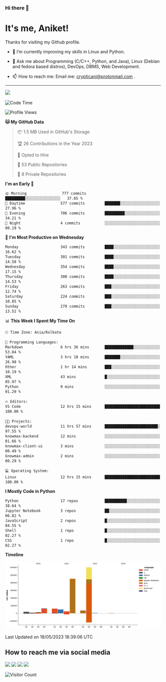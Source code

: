 ### Hi there 👋

   # It's me, Aniket!
   Thanks for visiting my Github profile.

<!--
**crypticani/crypticani** is a ✨ _special_ ✨ repository because its `README.md` (this file) appears on your GitHub profile. -->

- 🌱 I’m currently improving my skills in Linux and Python.

- 💬 Ask me about Programming (C/C++, Python, and Java), Linux (Debian and fedora based distros), DevOps, DBMS, Web Development.

- 📫 How to reach me: Email me: crypticani@protonmail.com .

---

<a href="#"><img src="https://github-readme-stats.vercel.app/api?username=crypticani&show_icons=true&hide_border=false&layout=default&theme=dracula&count_private=true"></a>

<!--START_SECTION:waka-->
![Code Time](http://img.shields.io/badge/Code%20Time-524%20hrs%2043%20mins-blue)

![Profile Views](http://img.shields.io/badge/Profile%20Views-1-blue)

**🐱 My GitHub Data** 

> 📦 1.5 MB Used in GitHub's Storage 
 > 
> 🏆 26 Contributions in the Year 2023
 > 
> 💼 Opted to Hire
 > 
> 📜 53 Public Repositories 
 > 
> 🔑 8 Private Repositories 
 > 
**I'm an Early 🐤** 

```text
🌞 Morning                777 commits         █████████░░░░░░░░░░░░░░░░   37.65 % 
🌆 Daytime                577 commits         ███████░░░░░░░░░░░░░░░░░░   27.96 % 
🌃 Evening                706 commits         █████████░░░░░░░░░░░░░░░░   34.21 % 
🌙 Night                  4 commits           ░░░░░░░░░░░░░░░░░░░░░░░░░   00.19 % 
```
📅 **I'm Most Productive on Wednesday** 

```text
Monday                   343 commits         ████░░░░░░░░░░░░░░░░░░░░░   16.62 % 
Tuesday                  301 commits         ████░░░░░░░░░░░░░░░░░░░░░   14.58 % 
Wednesday                354 commits         ████░░░░░░░░░░░░░░░░░░░░░   17.15 % 
Thursday                 300 commits         ████░░░░░░░░░░░░░░░░░░░░░   14.53 % 
Friday                   263 commits         ███░░░░░░░░░░░░░░░░░░░░░░   12.74 % 
Saturday                 224 commits         ███░░░░░░░░░░░░░░░░░░░░░░   10.85 % 
Sunday                   279 commits         ███░░░░░░░░░░░░░░░░░░░░░░   13.52 % 
```


📊 **This Week I Spent My Time On** 

```text
🕑︎ Time Zone: Asia/Kolkata

💬 Programming Languages: 
Markdown                 6 hrs 36 mins       █████████████░░░░░░░░░░░░   53.84 % 
YAML                     3 hrs 18 mins       ███████░░░░░░░░░░░░░░░░░░   26.98 % 
Other                    1 hr 14 mins        ███░░░░░░░░░░░░░░░░░░░░░░   10.19 % 
XML                      43 mins             █░░░░░░░░░░░░░░░░░░░░░░░░   05.97 % 
Python                   9 mins              ░░░░░░░░░░░░░░░░░░░░░░░░░   01.29 % 

🔥 Editors: 
VS Code                  12 hrs 15 mins      █████████████████████████   100.00 % 

🐱‍💻 Projects: 
devops-world             11 hrs 57 mins      ████████████████████████░   97.55 % 
knowmax-backend          12 mins             ░░░░░░░░░░░░░░░░░░░░░░░░░   01.66 % 
knowmax-client-ui        3 mins              ░░░░░░░░░░░░░░░░░░░░░░░░░   00.49 % 
knowmax-admin            2 mins              ░░░░░░░░░░░░░░░░░░░░░░░░░   00.29 % 

💻 Operating System: 
Linux                    12 hrs 15 mins      █████████████████████████   100.00 % 
```

**I Mostly Code in Python** 

```text
Python                   17 repos            ██████████░░░░░░░░░░░░░░░   38.64 % 
Jupyter Notebook         3 repos             ██░░░░░░░░░░░░░░░░░░░░░░░   06.82 % 
JavaScript               2 repos             █░░░░░░░░░░░░░░░░░░░░░░░░   04.55 % 
Shell                    1 repo              █░░░░░░░░░░░░░░░░░░░░░░░░   02.27 % 
CSS                      1 repo              █░░░░░░░░░░░░░░░░░░░░░░░░   02.27 % 
```



**Timeline**

![Lines of Code chart](https://raw.githubusercontent.com/crypticani/crypticani/master/assets/bar_graph.png)


 Last Updated on 18/05/2023 18:39:06 UTC
<!--END_SECTION:waka-->

## How to reach me via social media
<p>
<a href="https://www.linkedin.com/in/crypticani/"><img src="https://img.shields.io/badge/-LinkedIn-blue?&style=for-the-badge&logo=linkedin&logoColor=white" height=30></a> 
<a href="https://twitter.com/crypticani"><img src="https://img.shields.io/badge/twitter-%231DA1F2.svg?&style=for-the-badge&logo=twitter&logoColor=white" height=30></a> 
<a href="https://www.quora.com/profile/Cryptic-Ani"><img src="https://img.shields.io/badge/-Quora-critical?&style=for-the-badge&logo=quora&logoColor=white" height=30></a>   
<a href="https://t.me/crypticani"><img src="https://img.shields.io/badge/-Telegram-informational?&style=for-the-badge&logo=telegram&logoColor=white" height=30></a> 

</p>

![Visitor Count](https://profile-counter.glitch.me/{crypticani}/count.svg)
